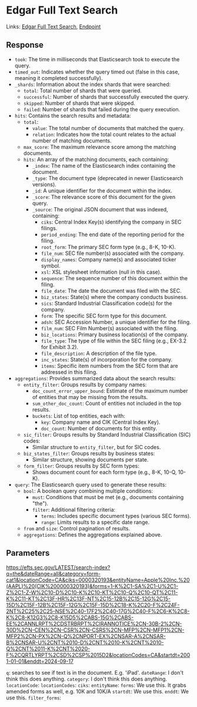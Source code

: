 # Edgar Full Text Search

Links: [Edgar Full Text Search](https://www.sec.gov/edgar/search/), [Endpoint](https://efts.sec.gov/LATEST/search-index?q=the)


## Response
- `took`: The time in milliseconds that Elasticsearch took to execute the query.
- `timed_out`: Indicates whether the query timed out (false in this case, meaning it completed successfully).
- `_shards`: Information about the index shards that were searched:
  - `total`: Total number of shards that were queried.
  - `successful`: Number of shards that successfully executed the query.
  - `skipped`: Number of shards that were skipped.
  - `failed`: Number of shards that failed during the query execution.
- `hits`: Contains the search results and metadata:
  - `total`: 
    - `value`: The total number of documents that matched the query.
    - `relation`: Indicates how the total count relates to the actual number of matching documents.
  - `max_score`: The maximum relevance score among the matching documents.
  - `hits`: An array of the matching documents, each containing:
    - `_index`: The name of the Elasticsearch index containing the document.
    - `_type`: The document type (deprecated in newer Elasticsearch versions).
    - `_id`: A unique identifier for the document within the index.
    - `_score`: The relevance score of this document for the given query.
    - `_source`: The original JSON document that was indexed, containing:
      - `ciks`: Central Index Key(s) identifying the company in SEC filings.
      - `period_ending`: The end date of the reporting period for the filing.
      - `root_form`: The primary SEC form type (e.g., 8-K, 10-K).
      - `file_num`: SEC file number(s) associated with the company.
      - `display_names`: Company name(s) and associated ticker symbol.
      - `xsl`: XSL stylesheet information (null in this case).
      - `sequence`: The sequence number of this document within the filing.
      - `file_date`: The date the document was filed with the SEC.
      - `biz_states`: State(s) where the company conducts business.
      - `sics`: Standard Industrial Classification code(s) for the company.
      - `form`: The specific SEC form type for this document.
      - `adsh`: SEC Accession Number, a unique identifier for the filing.
      - `film_num`: SEC Film Number(s) associated with the filing.
      - `biz_locations`: Primary business location(s) of the company.
      - `file_type`: The type of file within the SEC filing (e.g., EX-3.2 for Exhibit 3.2).
      - `file_description`: A description of the file type.
      - `inc_states`: State(s) of incorporation for the company.
      - `items`: Specific item numbers from the SEC form that are addressed in this filing.
- `aggregations`: Provides summarized data about the search results:
  - `entity_filter`: Groups results by company names:
    - `doc_count_error_upper_bound`: Estimate of the maximum number of entities that may be missing from the results.
    - `sum_other_doc_count`: Count of entities not included in the top results.
    - `buckets`: List of top entities, each with:
      - `key`: Company name and CIK (Central Index Key).
      - `doc_count`: Number of documents for this entity.
  - `sic_filter`: Groups results by Standard Industrial Classification (SIC) codes:
    - Similar structure to `entity_filter`, but for SIC codes.
  - `biz_states_filter`: Groups results by business states:
    - Similar structure, showing documents per state.
  - `form_filter`: Groups results by SEC form types:
    - Shows document count for each form type (e.g., 8-K, 10-Q, 10-K).
- `query`: The Elasticsearch query used to generate these results:
  - `bool`: A boolean query combining multiple conditions:
    - `must`: Conditions that must be met (e.g., documents containing "the").
    - `filter`: Additional filtering criteria:
      - `terms`: Includes specific document types (various SEC forms).
      - `range`: Limits results to a specific date range.
  - `from` and `size`: Control pagination of results.
  - `aggregations`: Defines the aggregations explained above.

## Parameters
https://efts.sec.gov/LATEST/search-index?q=the&dateRange=all&category=form-cat1&locationCode=CA&ciks=0000320193&entityName=Apple%20Inc.%20(AAPL)%20(CIK%200000320193)&forms=1-K%2C1-SA%2C1-U%2C1-Z%2C1-Z-W%2C10-D%2C10-K%2C10-KT%2C10-Q%2C10-QT%2C11-K%2C11-KT%2C13F-HR%2C13F-NT%2C15-12B%2C15-12G%2C15-15D%2C15F-12B%2C15F-12G%2C15F-15D%2C18-K%2C20-F%2C24F-2NT%2C25%2C25-NSE%2C40-17F2%2C40-17G%2C40-F%2C6-K%2C8-K%2C8-K12G3%2C8-K15D5%2CABS-15G%2CABS-EE%2CANNLRPT%2CDSTRBRPT%2CIRANNOTICE%2CN-30B-2%2CN-30D%2CN-CEN%2CN-CSR%2CN-CSRS%2CN-MFP%2CN-MFP1%2CN-MFP2%2CN-PX%2CN-Q%2CNPORT-EX%2CNSAR-A%2CNSAR-B%2CNSAR-U%2CNT%2010-D%2CNT%2010-K%2CNT%2010-Q%2CNT%2011-K%2CNT%2020-F%2CQRTLYRPT%2CSD%2CSP%2015D2&locationCodes=CA&startdt=2001-01-01&enddt=2024-09-17

`q`: searches to see if text is in the document. E.g. 'iPad'.
`dateRange`: I don't think this does anything.
`category`: I don't think this does anything.
`locationCode`:
`locationCodes`:
`ciks`: 
`entityName`: 
`forms`: We use this. It grabs amended forms as well, e.g. 10K and 10K/A
`startdt`: We use this.
`enddt`: We use this.
`filter_forms`: 
